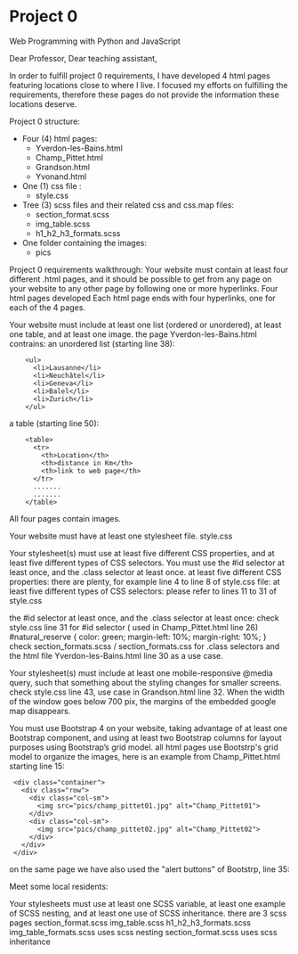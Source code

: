 # Project 0

Web Programming with Python and JavaScript

Dear Professor, Dear teaching assistant,

In order to fulfill project 0 requirements, I have developed 4 html pages featuring locations close to where I live. I focused my efforts on fulfilling the requirements, therefore these pages do not provide the information these locations deserve.

Project 0 structure:
- Four (4) html pages:
  - Yverdon-les-Bains.html
  - Champ_Pittet.html
  - Grandson.html
  - Yvonand.html
- One (1) css file :
  - style.css
- Tree (3) scss files and their related css and css.map files:
  - section_format.scss
  - img_table.scss
  - h1_h2_h3_formats.scss
- One folder containing the images:
  - pics

Project 0 requirements walkthrough:
Your website must contain at least four different .html pages, and it should be possible to get from any page on your website to any other page by following one or more hyperlinks.
Four html pages developed
Each html page ends with four hyperlinks, one for each of the 4 pages.

Your website must include at least one list (ordered or unordered), at least one table, and at least one image.
the page Yverdon-les-Bains.html contrains: 
an unordered list (starting line 38):
```
    <ul>
      <li>Lausanne</li>
      <li>Neuchâtel</li>
      <li>Geneva</li>
      <li>Balel</li>
      <li>Zurich</li>
    </ul>
```
a table (starting line 50):
```
    <table>
      <tr>
        <th>Location</th>
        <th>distance in Km</th>
        <th>link to web page</th>
      </tr>
      .......
	  .......
    </table>
 ```
All four pages contain images.

Your website must have at least one stylesheet file.
style.css

Your stylesheet(s) must use at least five different CSS properties, and at least five different types of CSS selectors. You must use the #id selector at least once, and the .class selector at least once.
at least five different CSS properties:
there are plenty, for example line 4 to line 8 of style.css file:
at least five different types of CSS selectors:
please refer to lines 11 to 31 of style.css 

the #id selector at least once, and the .class selector at least once:
check style.css line 31 for #id selector ( used in Champ_Pittet.html line 26)
#natural_reserve {
  color: green;
  margin-left: 10%;
  margin-right: 10%;
}
check section_formats.scss / section_formats.css for .class selectors and the html file Yverdon-les-Bains.html line 30 as a use case.

Your stylesheet(s) must include at least one mobile-responsive @media query, such that something about the styling changes for smaller screens.
check style.css line 43, use case in Grandson.html line 32. When the width of the window goes below 700 pix, the margins of the embedded google map disappears.

You must use Bootstrap 4 on your website, taking advantage of at least one Bootstrap component, and using at least two Bootstrap columns for layout purposes using Bootstrap’s grid model.
all html pages use Bootstrp's grid model to organize the images, here is an example from Champ_Pittet.html starting line 15:
 ```
  <div class="container">
    <div class="row">
      <div class="col-sm">
        <img src="pics/champ_pittet01.jpg" alt="Champ_Pittet01">
      </div>
      <div class="col-sm">
        <img src="pics/champ_pittet02.jpg" alt="Champ_Pittet02">
      </div>
    </div>
  </div>
 ```
  
on the same page we have also used the "alert buttons" of Bootstrp, line 35:
    <div class="alert alert-success" role="alert">
    Meet some local residents:
  </div>
  
Your stylesheets must use at least one SCSS variable, at least one example of SCSS nesting, and at least one use of SCSS inheritance.
there are 3 scss pages
	section_format.scss
	img_table.scss
	h1_h2_h3_formats.scss
img_table_formats.scss uses scss nesting
section_format.scss uses scss inheritance

  


